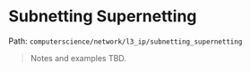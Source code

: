 # Subnetting Supernetting

Path: `computerscience/network/l3_ip/subnetting_supernetting`

> Notes and examples TBD.
